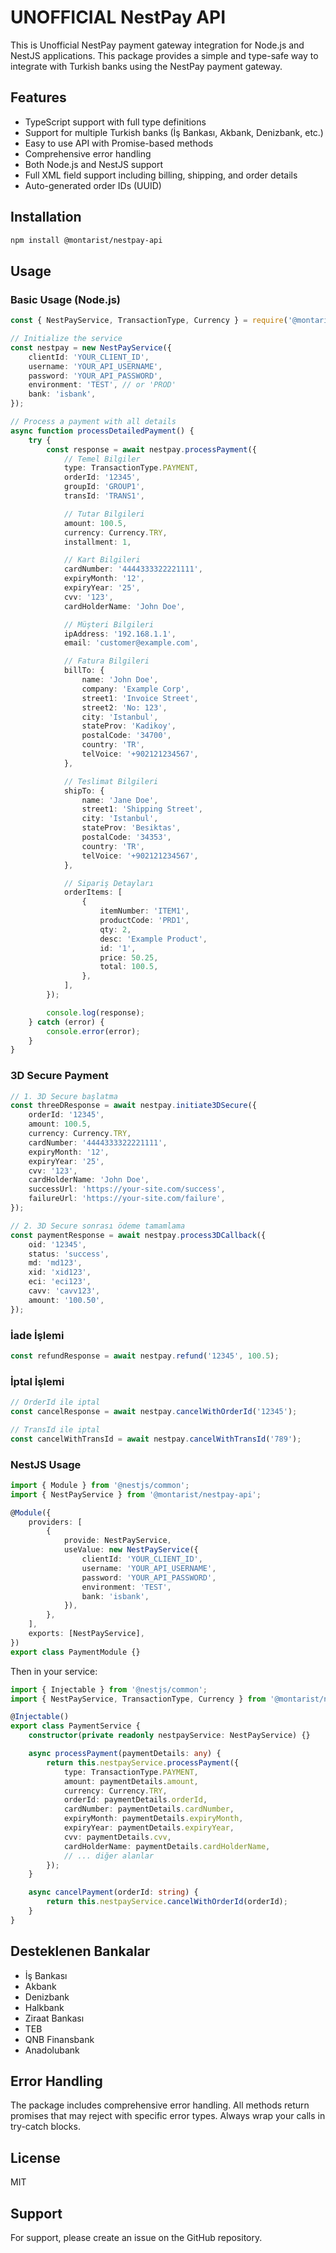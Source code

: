 # UNOFFICIAL NestPay API

This is Unofficial NestPay payment gateway integration for Node.js and NestJS applications. This package provides a simple and type-safe way to integrate with Turkish banks using the NestPay payment gateway.

## Features

- TypeScript support with full type definitions
- Support for multiple Turkish banks (İş Bankası, Akbank, Denizbank, etc.)
- Easy to use API with Promise-based methods
- Comprehensive error handling
- Both Node.js and NestJS support
- Full XML field support including billing, shipping, and order details
- Auto-generated order IDs (UUID)

## Installation

```bash
npm install @montarist/nestpay-api
```

## Usage

### Basic Usage (Node.js)

```typescript
const { NestPayService, TransactionType, Currency } = require('@montarist/nestpay-api');

// Initialize the service
const nestpay = new NestPayService({
	clientId: 'YOUR_CLIENT_ID',
	username: 'YOUR_API_USERNAME',
	password: 'YOUR_API_PASSWORD',
	environment: 'TEST', // or 'PROD'
	bank: 'isbank',
});

// Process a payment with all details
async function processDetailedPayment() {
	try {
		const response = await nestpay.processPayment({
			// Temel Bilgiler
			type: TransactionType.PAYMENT,
			orderId: '12345',
			groupId: 'GROUP1',
			transId: 'TRANS1',

			// Tutar Bilgileri
			amount: 100.5,
			currency: Currency.TRY,
			installment: 1,

			// Kart Bilgileri
			cardNumber: '4444333322221111',
			expiryMonth: '12',
			expiryYear: '25',
			cvv: '123',
			cardHolderName: 'John Doe',

			// Müşteri Bilgileri
			ipAddress: '192.168.1.1',
			email: 'customer@example.com',

			// Fatura Bilgileri
			billTo: {
				name: 'John Doe',
				company: 'Example Corp',
				street1: 'Invoice Street',
				street2: 'No: 123',
				city: 'Istanbul',
				stateProv: 'Kadikoy',
				postalCode: '34700',
				country: 'TR',
				telVoice: '+902121234567',
			},

			// Teslimat Bilgileri
			shipTo: {
				name: 'Jane Doe',
				street1: 'Shipping Street',
				city: 'Istanbul',
				stateProv: 'Besiktas',
				postalCode: '34353',
				country: 'TR',
				telVoice: '+902121234567',
			},

			// Sipariş Detayları
			orderItems: [
				{
					itemNumber: 'ITEM1',
					productCode: 'PRD1',
					qty: 2,
					desc: 'Example Product',
					id: '1',
					price: 50.25,
					total: 100.5,
				},
			],
		});

		console.log(response);
	} catch (error) {
		console.error(error);
	}
}
```

### 3D Secure Payment

```typescript
// 1. 3D Secure başlatma
const threeDResponse = await nestpay.initiate3DSecure({
	orderId: '12345',
	amount: 100.5,
	currency: Currency.TRY,
	cardNumber: '4444333322221111',
	expiryMonth: '12',
	expiryYear: '25',
	cvv: '123',
	cardHolderName: 'John Doe',
	successUrl: 'https://your-site.com/success',
	failureUrl: 'https://your-site.com/failure',
});

// 2. 3D Secure sonrası ödeme tamamlama
const paymentResponse = await nestpay.process3DCallback({
	oid: '12345',
	status: 'success',
	md: 'md123',
	xid: 'xid123',
	eci: 'eci123',
	cavv: 'cavv123',
	amount: '100.50',
});
```

### İade İşlemi

```typescript
const refundResponse = await nestpay.refund('12345', 100.5);
```

### İptal İşlemi

```typescript
// OrderId ile iptal
const cancelResponse = await nestpay.cancelWithOrderId('12345');

// TransId ile iptal
const cancelWithTransId = await nestpay.cancelWithTransId('789');
```

### NestJS Usage

```typescript
import { Module } from '@nestjs/common';
import { NestPayService } from '@montarist/nestpay-api';

@Module({
	providers: [
		{
			provide: NestPayService,
			useValue: new NestPayService({
				clientId: 'YOUR_CLIENT_ID',
				username: 'YOUR_API_USERNAME',
				password: 'YOUR_API_PASSWORD',
				environment: 'TEST',
				bank: 'isbank',
			}),
		},
	],
	exports: [NestPayService],
})
export class PaymentModule {}
```

Then in your service:

```typescript
import { Injectable } from '@nestjs/common';
import { NestPayService, TransactionType, Currency } from '@montarist/nestpay-api';

@Injectable()
export class PaymentService {
	constructor(private readonly nestpayService: NestPayService) {}

	async processPayment(paymentDetails: any) {
		return this.nestpayService.processPayment({
			type: TransactionType.PAYMENT,
			amount: paymentDetails.amount,
			currency: Currency.TRY,
			orderId: paymentDetails.orderId,
			cardNumber: paymentDetails.cardNumber,
			expiryMonth: paymentDetails.expiryMonth,
			expiryYear: paymentDetails.expiryYear,
			cvv: paymentDetails.cvv,
			cardHolderName: paymentDetails.cardHolderName,
			// ... diğer alanlar
		});
	}

	async cancelPayment(orderId: string) {
		return this.nestpayService.cancelWithOrderId(orderId);
	}
}
```

## Desteklenen Bankalar

- İş Bankası
- Akbank
- Denizbank
- Halkbank
- Ziraat Bankası
- TEB
- QNB Finansbank
- Anadolubank

## Error Handling

The package includes comprehensive error handling. All methods return promises that may reject with specific error types. Always wrap your calls in try-catch blocks.

## License

MIT

## Support

For support, please create an issue on the GitHub repository.

